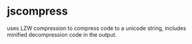 jscompress
==========

uses LZW compression to compress code to a unicode string, includes minified decompression code in the output.
